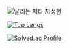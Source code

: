 ![달리는 치타 차정현](https://capsule-render.vercel.app/api?type=waving&height=250&color=gradient&text=달리는%20치타%20차정현&fontAlignY=40)

<!-- [![Hits](https://hits.seeyoufarm.com/api/count/incr/badge.svg?url=https%3A%2F%2Fgithub.com%2Fjhcha0822%2F&count_bg=%2379C83D&title_bg=%23555555&icon=github.svg&icon_color=%23E7E7E7&title=hits&edge_flat=false)](https://hits.seeyoufarm.com) -->

<!-- [![Anurag's GitHub stats](https://github-readme-stats.vercel.app/api?username=jhcha0822&show_icons=true&theme=dracula)](https://github.com/anuraghazra/github-readme-stats) -->

[![Top Langs](https://github-readme-stats.vercel.app/api/top-langs/?username=jhcha0822&layout=compact)](https://github.com/jhcha0822/github-readme-stats)

[![Solved.ac Profile](http://mazassumnida.wtf/api/v2/generate_badge?boj=jhcha0822)](https://solved.ac/jhcha0822/)
